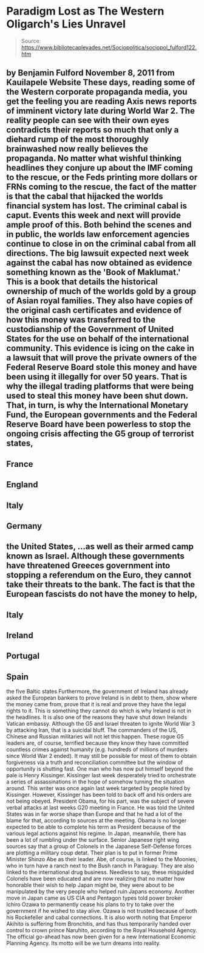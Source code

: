 # Paradigm Lost as The Western Oligarch's Lies Unravel

> Source: https://www.bibliotecapleyades.net/Sociopolitica/sociopol_fulford122.htm

by Benjamin Fulford
November 8, 2011
from
Kauilapele Website
These days, reading some of the Western
corporate
propaganda media, you get the feeling you
are reading Axis news reports of imminent victory late during World War 2.
The reality people can see with their own eyes
contradicts their reports so much that only a diehard rump of the most
thoroughly brainwashed now really believes the propaganda. No matter what
wishful thinking headlines they conjure up about
the IMF coming to the rescue, or the Feds
printing more dollars or
FRNs coming to the rescue, the fact of the
matter is that the cabal that hijacked the worlds financial system has
lost.
The criminal cabal is caput.
Events this week and next will provide ample proof of this.
Both behind the scenes and in public, the worlds law enforcement agencies
continue to close in on the criminal cabal from all directions. The big
lawsuit expected next week against the cabal has now obtained as evidence
something known as the 'Book of Maklumat.'
This is a book that details the historical
ownership of much of
the worlds gold by a group of Asian royal
families.
They also have copies of the original cash
certificates and evidence of how this money was transferred to the
custodianship of the Government of United States for the use on behalf of
the international community.
This evidence is icing on the cake in a lawsuit
that will prove the private owners of
the
Federal Reserve Board stole this money and have been using it
illegally for over 50 years.
That is why the illegal trading platforms that were being used to steal
this money have been shut down. That, in turn, is why the International
Monetary Fund, the European governments and the Federal Reserve Board have
been powerless to stop the ongoing crisis affecting the G5 group of
terrorist states,
-
France
-
England
-
Italy
-
Germany
-
the United States,
...as well as their armed camp known as
Israel.
Although these governments have threatened Greeces government into stopping
a referendum on the Euro, they cannot take their threats to the bank.
The fact is that the European fascists do not
have the money to help,
-
Italy
-
Ireland
-
Portugal
-
Spain
-
the five Baltic states
Furthermore, the government of Ireland has
already asked the European bankers to prove Ireland is in debt to them, show
where the money came from, prove that it is real and prove they have the
legal rights to it.
This is something they cannot do which is why
Ireland is not in the headlines. It is also one of the reasons they have
shut down Irelands Vatican embassy.
Although the G5 and Israel threaten to ignite World War 3 by
attacking
Iran, that is a suicidal bluff. The commanders of the US, Chinese
and Russian militaries will not let this happen. These rogue G5 leaders
are, of course, terrified because they know they have committed countless
crimes against humanity (e.g. hundreds of millions of murders since World
War 2 ended).
It may still be possible for most of them to
obtain forgiveness via a truth and reconciliation committee but the window
of opportunity is shutting fast.
One man who has now put himself beyond the pale is
Henry
Kissinger.
Kissinger last week desperately tried to orchestrate a series of
assassinations in the hope of somehow turning the situation around. This
writer was once again last week targeted by people hired by Kissinger.
However, Kissinger has been told to back off and his orders are not being
obeyed.
President
Obama, for his part, was the subject of
severe verbal attacks at last weeks G20 meeting in France. He was told the
United States was in far worse shape than Europe and that he had a lot of
the blame for that, according to sources at the meeting. Obama is no longer
expected to be able to complete his term as President because of the various
legal actions against his regime.
In Japan, meanwhile, there has been a lot of rumbling under the surface.
Senior Japanese right wing sources say that a group of Colonels in the
Japanese Self-Defense forces are plotting a military coup detat. Their plan
is to put in former Prime Minister Shinzo Abe as their leader. Abe,
of course, is linked to the Moonies, who in turn have a ranch next to
the Bush ranch in Paraguay. They are also
linked to the international drug business.
Needless to say, these misguided Colonels have been educated and are now
realizing that no matter how honorable their wish to help Japan might be,
they were about to be manipulated by the very people who helped ruin Japans
economy.
Another move in Japan came as US CIA and Pentagon types told power broker
Ichiro Ozawa to permanently cease his plans to try to take over the
government if he wished to stay alive. Ozawa is not trusted because of both
his
Rockefeller and cabal connections.
It is also worth noting that Emperor Akihito is suffering from
Bronchitis, and has thus temporarily handed over control to crown prince
Naruhito, according to the Royal Household Agency.
The official go-ahead has now been given for a new International Economic
Planning Agency.
Its motto will be we turn dreams into
reality.
